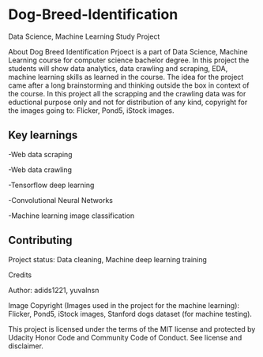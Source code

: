 # Dog-Breed-Identification
Data Science, Machine Learning Study Project 

About
Dog Breed Identification Prjoect is a part of Data Science, Machine Learning course for computer science bachelor degree.
In this project the students will show data analytics, data crawling and scraping, EDA, machine learning skills as learned in the course.
The idea for the project came after a long brainstorming and thinking outside the box in context of the course.
In this project all the scrapping and the crawling data was for eductional purpose only and not for distribution of any kind, copyright for the images going to:
Flicker, Pond5, iStock images.

## Key learnings
-Web data scraping

-Web data crawling

-Tensorflow deep learning

-Convolutional Neural Networks

-Machine learning image classification

## Contributing
Project status: Data cleaning, Machine deep learning training 

Credits

Author: adids1221, yuvalnsn

Image Copyright (Images used in the project for the machine learning):
Flicker, Pond5, iStock images, Stanford dogs dataset (for machine testing).

This project is licensed under the terms of the MIT license and protected by Udacity Honor Code and Community Code of Conduct. See license and disclaimer.
